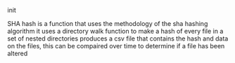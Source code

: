init

SHA hash is a function that uses the methodology of the sha hashing algorithm
it uses a directory walk function to make a hash of every file in a set of nested directories 
produces a csv file that contains the hash and data on the files, this can be compaired over time to determine if a file has been altered 